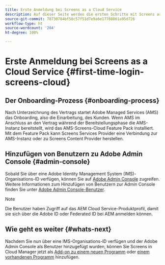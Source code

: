 ```yaml
---
title: Erste Anmeldung bei Screens as a Cloud Service
description: Auf dieser Seite werden die ersten Schritte mit Screens as a Cloud Service beschrieben.
source-git-commit: 70730784bf58c57f51d7e9a6e17788861a95d726
workflow-type: ht
source-wordcount: '204'
ht-degree: 100%

---
```



# Erste Anmeldung bei Screens as a Cloud Service {#first-time-login-screens-cloud}


## Der Onboarding-Prozess {#onboarding-process}

Nach Unterzeichnung des Vertrags startet Adobe Managed Services (AMS) das Onboarding, also die Einarbeitung, des Kunden. Wenn AMS im Anschluss an den Vertrag während der Bereitstellungsphase die AMS-Instanz bereitstellt, wird das AMS-Screens-Cloud Feature Pack installiert. Mit dem Feature Pack kann Screens Services Provider eine Verbindung zur AMS-Instanz oder zu Screens Content Provider herstellen.

## Hinzufügen von Benutzern zu Adobe Admin Console {#admin-console}

Sobald Sie über eine Adobe Identity Management System (IMS)-Organisations-ID verfügen, können Sie auf [Adobe Admin Console](https://adminconsole.adobe.com/) zugreifen. Weitere Informationen zum Hinzufügen von Benutzern zur Admin Console finden Sie unter [Adobe Admin Console-Benutzer](https://helpx.adobe.com/de/enterprise/admin-guide.html/enterprise/using/users.ug.html).

>[!NOTE]
>Die Benutzer haben Zugriff auf das AEM Cloud Service-Produktprofil, damit sie sich über die Adobe ID oder Federated ID bei AEM anmelden können.

## Wie geht es weiter {#whats-next}

Nachdem Sie nun über eine IMS-Organisations-ID verfügen und der Adobe Admin Console als Benutzer hinzugefügt wurden, können Sie Screens in Cloud Manager jetzt als [Add-on zu einem neuen Programm](/help/screens-cloud/onboarding-screens-cloud/add-on-new-program-screens-cloud.md) oder [einem vorhandenen Programm](/help/screens-cloud/onboarding-screens-cloud/add-on-existing-program-screens-cloud.md) hinzufügen.